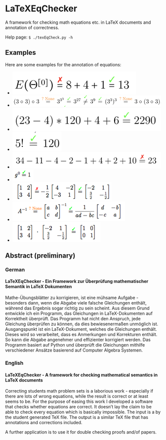 # LaTeXEqChecker
A framework for checking math equations etc. in LaTeX documents and annotation of correctness.


Help page: `$ ./texEqCheck.py -h`

## Examples
Here are some examples for the annotation of equations:

* ![Equation example 1](images/example_EqChecker_1.png)
* ![Equation example 2](images/example_EqChecker_2.png)
* ![Equation example 3](images/example_EqChecker_3.png)
* ![Equation example 4](images/example_EqChecker_4.png)
* ![Equation example 5](images/example_EqChecker_5.png)
* ![Equation example 6](images/example_EqChecker_6.png)
* ![Equation example 7](images/example_EqChecker_7.png)
* ![Equation example 8](images/example_EqChecker_8.png)
* ![Equation example 9](images/example_EqChecker_9.png)

## Abstract (preliminary)

### German

#### LaTeXEqChecker - Ein Framework zur Überprüfung mathematischer Semantik in LaTeX Dokumenten

Mathe-Übungsblätter zu korrigieren, ist eine mühsame Aufgabe - besonders dann, wenn die Abgabe viele falsche Gleichungen enthält, während das Ergebnis sogar richtig zu sein scheint.
Aus diesem Grund entwickle ich ein Programm, das Gleichungen in LaTeX-Dokumenten auf Korrektheit überprüft.
Das Programm hat nicht den Anspruch, jede Gleichung überprüfen zu können, da dies bewiesenermaßen unmöglich ist.
Ausgangspunkt ist ein LaTeX-Dokument, welches die Gleichungen enthält. Dieses wird so verarbeitet, dass es Anmerkungen und Korrekturen enthält.
So kann die Abgabe angenehmer und effizienter korrigiert werden.
Das Programm basiert auf Python und überprüft die Gleichungen mithilfe verschiedener Ansätze basierend auf Computer Algebra Systemen.

### English

#### LaTeXEqChecker - A framework for checking mathematical semantics in LaTeX documents

Correcting students math problem sets is a laborious work - especially if there are lots of wrong equations, while the result is correct or at least seems to be.
For the purpose of easing this work I developed a software that checks whether equations are correct.
It doesn’t lay the claim to be able to check every equation which is basically impossible.
The input is a by the student generated TeX file. The output is a similar TeX file that has annotations and corrections included.

A further application is to use it for double checking proofs and/of papers.

